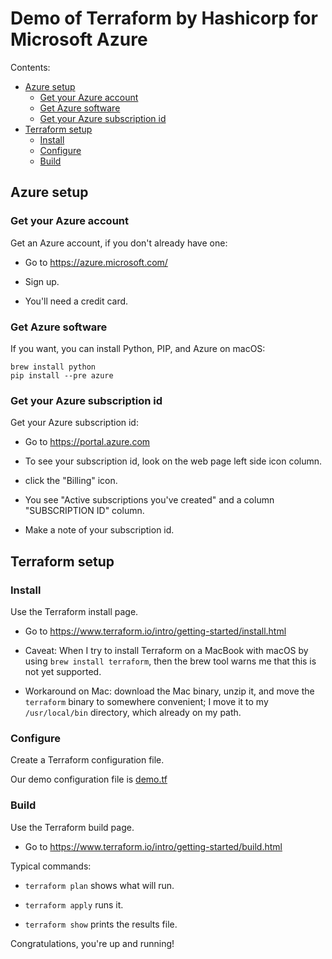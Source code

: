 # Demo of Terraform by Hashicorp for Microsoft Azure

Contents:

* [Azure setup](#azure-setup)
  * [Get your Azure account](#get-your-azure-account)
  * [Get Azure software](#get-azure-software)
  * [Get your Azure subscription id](#get-your-azure-subscription-id)
* [Terraform setup](#terraform-setup)
  * [Install](#install)
  * [Configure](#configure)
  * [Build](#build)


## Azure setup


### Get your Azure account

Get an Azure account, if you don't already have one:

  * Go to https://azure.microsoft.com/

  * Sign up.
  
  * You'll need a credit card.


### Get Azure software

If you want, you can install Python, PIP, and Azure on macOS:

    brew install python
    pip install --pre azure


### Get your Azure subscription id

Get your Azure subscription id:

  * Go to https://portal.azure.com

  * To see your subscription id, look on the web page left side icon column.

  * click the "Billing" icon. 

  * You see "Active subscriptions you've created" and a column "SUBSCRIPTION ID" column. 

  * Make a note of your subscription id.


## Terraform setup


### Install

Use the Terraform install page.

  * Go to https://www.terraform.io/intro/getting-started/install.html

  * Caveat: When I try to install Terraform on a MacBook with macOS by using `brew install terraform`, then the brew tool warns me that this is not yet supported. 

  * Workaround on Mac: download the Mac binary, unzip it, and move the `terraform` binary to somewhere convenient; I move it to my `/usr/local/bin` directory, which already on my path.


### Configure

Create a Terraform configuration file.

Our demo configuration file is [demo.tf](demo.tf)


### Build

Use the Terraform build page.

  * Go to https://www.terraform.io/intro/getting-started/build.html

Typical commands:

  * `terraform plan` shows what will run.

  * `terraform apply` runs it.

  * `terraform show` prints the results file.

Congratulations, you're up and running!
